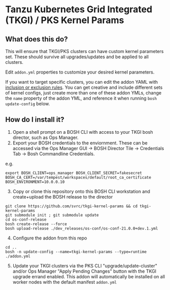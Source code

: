 # Tanzu Kubernetes Grid Integrated (TKGI) / PKS Kernel Params

## What does this do?

This will ensure that TKGI/PKS clusters can have custom kernel parameters set.  These should survive all upgrades/updates and be applied to all clusters.  

Edit `addon.yml` properties to customize your desired kernel parameters.

If you want to target specific clusters, you can edit the addon YAML with [inclusion or exclusion rules](https://bosh.io/docs/runtime-config/#placement-rules).  You can get creative and include different sets of kernel configs, just create more than one of these addon YMLs, change the `name` property of the addon YML, and reference it when running `bosh update-config` below.  


## How do I install it?

1. Open a shell prompt on a BOSH CLI with access to your TKGI bosh director, such as Ops Manager.
2. Export your BOSH credentials to the enviornment.  These can be accessed via the Ops Manager GUI -> BOSH Director Tile -> Credentials Tab -> Bosh Commandline Credentials.

e.g.
```
export BOSH_CLIENT=ops_manager BOSH_CLIENT_SECRET=fakesecret BOSH_CA_CERT=/var/tempest/workspaces/default/root_ca_certificate  BOSH_ENVIRONMENT=10.0.0.10
```
3. Copy or clone this repository onto this BOSH CLI workstation and create+upload the BOSH release to the director

```
git clone https://github.com/svrc/tkgi-kernel-params && cd tkgi-kernel-params
git submodule init ; git submodule update
cd os-conf-release
bosh create-release --force
bosh upload-release ./dev_releases/os-conf/os-conf-21.0.0+dev.1.yml

```
4. Configure the addon from this repo
```
cd ..
bosh -n update-config --name=tkgi-kernel-params --type=runtime ./addon.yml
```
5. Update your TKGI clusters via the PKS CLI "upgrade/update-cluster" and/or Ops Manager "Apply Pending Changes" button with the TKGI upgrade errand enabled.  This addon will automatically be installed on all worker nodes with the default manifest `addon.yml`

